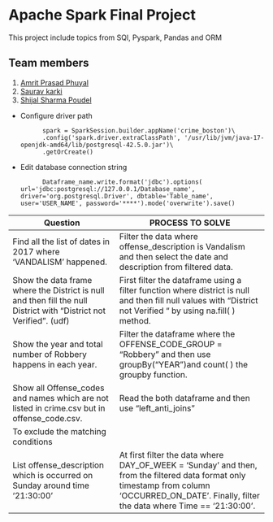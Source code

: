 # Apache Spark Final Project

This project include  topics from SQl, Pyspark, Pandas  and ORM

## Team members
1. [Amrit Prasad Phuyal](https://github.com/amrit-fuse)
2. [Saurav karki](https://github.com/saurav-fusemachines)
3. [Shijal Sharma Poudel](https://github.com/Shijal12)


+ Configure driver path

            spark = SparkSession.builder.appName('crime_boston')\
            .config('spark.driver.extraClassPath', '/usr/lib/jvm/java-17-openjdk-amd64/lib/postgresql-42.5.0.jar')\
            .getOrCreate()

+ Edit database connection string
 
            Dataframe_name.write.format('jdbc').options( url='jdbc:postgresql://127.0.0.1/Database_name', driver='org.postgresql.Driver', dbtable='Table_name', user='USER_NAME', password='****').mode('overwrite').save()

|**Question**|**PROCESS TO SOLVE**|
|---|---|
|Find all the list of dates in 2017 where ‘VANDALISM’ happened.| Filter the data where offense_description is Vandalism and then select the date and description from filtered data. |
|Show the data frame where the District is  null and then fill the null District with “District not Verified”. (udf)|First filter the dataframe using a filter function where district is null and then fill null values with “District not Verified “ by using na.fill( ) method.|
|Show the year and total number of Robbery happens in each year.|Filter the dataframe where the OFFENSE_CODE_GROUP = “Robbery” and then use groupBy(“YEAR”)and count( ) the groupby function.|
|Show all  Offense_codes and names which are not listed in crime.csv but in offense_code.csv.|Read the both dataframe and then use “left_anti_joins”
To exclude the matching conditions|
|List offense_description which is occurred on Sunday around time ‘21:30:00’|At first filter the data where DAY_OF_WEEK = ‘Sunday’ and then, from the filtered data format only timestamp from column ‘OCCURRED_ON_DATE’. Finally, filter the data where Time == ‘21:30:00’.|



